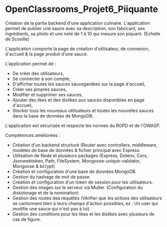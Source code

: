 # OpenClassrooms_Projet6_Piiquante

Création de la partie backend d'une application culinaire. 
L'application permet de publier une sauce avec sa description, son fabricant, ses ingrédients, sa photo et une note de 1 à 10 qui mesure son piquant. (Echelle de Scoville)

L'application comporte la page de création d'utilisateur, de connexion, d'accueil & la page produit d'une sauce. 

L'application permet de : 
- De créer des utilisateurs,
- Se connecter à son compte,
- D'afficher toutes les sauces sauvegardées sur la page d'accueil,
- Créer ses propres sauces,
- Modifier et supprimer ses sauces,
- Ajouter des likes et des dislikes aux sauces disponibles en page d'accueil,
- Stocker tous les nouveaux utilisateurs et toutes les nouvelles sauces dans la base de données de MongoDB. 

L'application est sécurisée et respecte les normes du RGPD et de l'OWASP. 

Compétences améliorées : 
- Création d'un backend structuré (Router avec controllers, middleware, modèles de base de données & fichier principal avec Express. 
- Utilisation de Node et plusieurs packages (Express, Dotenv, Cors, Jsonwebtoken, Path, FileSystem, Mongoose-unique-validator, Mongoose & bcrypt)
- Création et configuration d'une base de données MongoDB.
- Gestion du hashage de mot de passe.
- Création et configuration d'un token de session pour les utilisateurs. 
- Gestion des images sur le serveur via Multer. (Configuration du diskstorage et de la nomination)
- Gestion des routes des requêtes (Vérifier que les actions des utilisateurs se cantonnent bien à leurs champs d'action possibles, ex : Un user qui modifie une sauce qui n'est pas à lui) 
- Gestion des conditions pour les likes et les dislikes avec plusieurs de cas de figure. 
